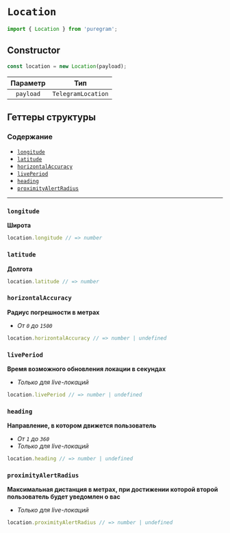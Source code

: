 # `Location`

```ts
import { Location } from 'puregram';
```

## Constructor

```ts
const location = new Location(payload);
```

| Параметр  |        Тип         |
| :-------: | :----------------: |
| `payload` | `TelegramLocation` |

## Геттеры структуры

### Содержание

* [`longitude`](#longitude)
* [`latitude`](#latitude)
* [`horizontalAccuracy`](#horizontalaccuracy)
* [`livePeriod`](#liveperiod)
* [`heading`](#heading)
* [`proximityAlertRadius`](#proximityalertradius)

---

### `longitude`

**Широта**

```ts
location.longitude // => number
```

### `latitude`

**Долгота**

```ts
location.latitude // => number
```

### `horizontalAccuracy`

**Радиус погрешности в метрах**

* _От `0` до `1500`_

```ts
location.horizontalAccuracy // => number | undefined
```

### `livePeriod`

**Время возможного обновления локации в секундах**

* _Только для live-локаций_

```ts
location.livePeriod // => number | undefined
```

### `heading`

**Направление, в котором движется пользователь**

* _От `1` до `360`_
* _Только для live-локаций_

```ts
location.heading // => number | undefined
```

### `proximityAlertRadius`

**Максимальная дистанция в метрах, при достижении которой второй пользователь будет уведомлен о вас**

* _Только для live-локаций_

```ts
location.proximityAlertRadius // => number | undefined
```
